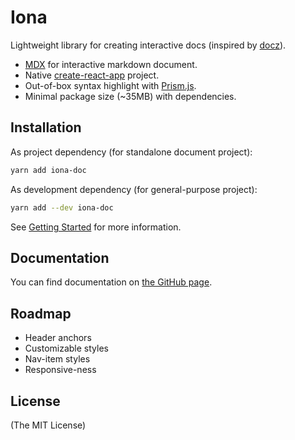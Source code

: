 # Iona

Lightweight library for creating interactive docs (inspired by [docz](https://www.docz.site/)).

- [MDX](https://mdxjs.com/) for interactive markdown document.
- Native [create-react-app](https://create-react-app.dev/) project.
- Out-of-box syntax highlight with [Prism.js](https://prismjs.com/).
- Minimal package size (~35MB) with dependencies.

## Installation

As project dependency (for standalone document project):

```bash
yarn add iona-doc
```

As development dependency (for general-purpose project):

```bash
yarn add --dev iona-doc
```

See [Getting Started](https://banana.moe/iona/docs/Manual/General/Getting-Started) for more information.

## Documentation

You can find documentation on [the GitHub page](https://banana.moe/iona/).

## Roadmap

- Header anchors
- Customizable styles
- Nav-item styles
- Responsive-ness

## License

(The MIT License)


